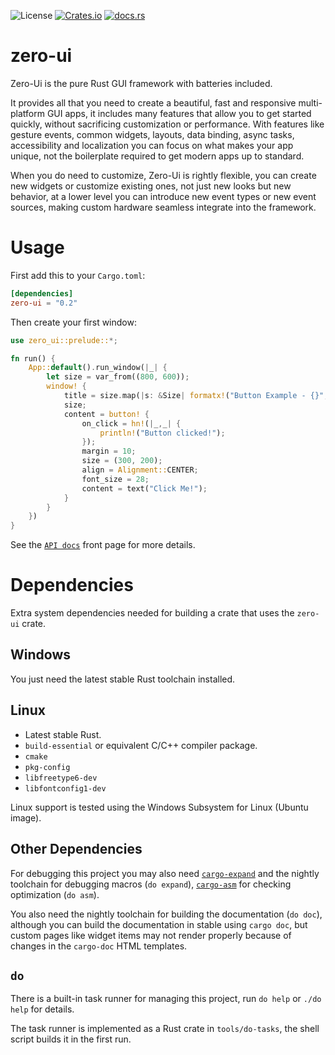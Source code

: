 ![License](https://img.shields.io/github/license/zero-ui/zero-ui)
[![Crates.io](https://img.shields.io/crates/v/zero-ui)](https://crates.io/crates/zero-ui)
[![docs.rs](https://img.shields.io/docsrs/zero-ui)](https://docs.rs/zero-ui)

# zero-ui

Zero-Ui is the pure Rust GUI framework with batteries included.

It provides all that you need to create a beautiful, fast and responsive multi-platform GUI apps, it includes many features
that allow you to get started quickly, without sacrificing customization or performance. With features like gesture events,
common widgets, layouts, data binding, async tasks, accessibility and localization
you can focus on what makes your app unique, not the boilerplate required to get modern apps up to standard.

When you do need to customize, Zero-Ui is rightly flexible, you can create new widgets or customize existing ones, not just
new looks but new behavior, at a lower level you can introduce new event types or new event sources, making custom hardware seamless
integrate into the framework.

# Usage

First add this to your `Cargo.toml`:

```toml
[dependencies]
zero-ui = "0.2"
```

Then create your first window:

```rust
use zero_ui::prelude::*;

fn run() {
    App::default().run_window(|_| {
        let size = var_from((800, 600));
        window! {
            title = size.map(|s: &Size| formatx!("Button Example - {}", s));
            size;
            content = button! {
                on_click = hn!(|_,_| {
                    println!("Button clicked!");
                });
                margin = 10;
                size = (300, 200);
                align = Alignment::CENTER;
                font_size = 28;
                content = text("Click Me!");
            }
        }
    })
}
```

See the [`API docs`] front page for more details.

# Dependencies

Extra system dependencies needed for building a crate that uses the `zero-ui` crate.

## Windows

You just need the latest stable Rust toolchain installed.

## Linux

* Latest stable Rust.
* `build-essential` or equivalent C/C++ compiler package.
* `cmake`
* `pkg-config`
* `libfreetype6-dev`
* `libfontconfig1-dev`

Linux support is tested using the Windows Subsystem for Linux (Ubuntu image).

## Other Dependencies

For debugging this project you may also need [`cargo-expand`]
and the nightly toolchain for debugging macros (`do expand`), [`cargo-asm`] for checking
optimization (`do asm`).

You also need the nightly toolchain for building the documentation (`do doc`), although you can
build the documentation in stable using `cargo doc`, but custom pages like widget items may not
render properly because of changes in the `cargo-doc` HTML templates.

## `do`

There is a built-in task runner for managing this project, run `do help` or `./do help` for details.

The task runner is implemented as a Rust crate in `tools/do-tasks`, the shell script builds it in the first run.

[`API docs`]: https://docs.rs/zero-ui
[`cargo-expand`]: https://github.com/dtolnay/cargo-expand
[`cargo-asm`]: https://github.com/gnzlbg/cargo-asm